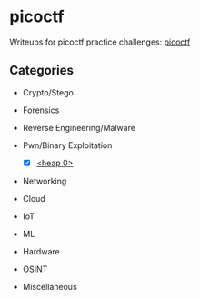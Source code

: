 # picoctf

Writeups for picoctf practice challenges: [picoctf](<play.picoctf.org/practice>)

## Categories

- Crypto/Stego
  
- Forensics
  
- Reverse Engineering/Malware

 - Pwn/Binary Exploitation
   - [x] [<heap 0>](<'heap_0'/writeup.md>)

- Networking

- Cloud
  
- IoT

- ML

- Hardware

- OSINT

- Miscellaneous
